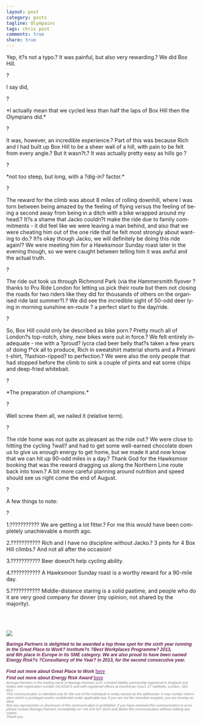 ```yaml
---
layout: post
category: posts
tagline: Olympains
tags: chris post
comments: true
share: true
---
```







<div lang="EN-GB" link="blue" vlink="purple">
<div>
<p class="MsoNormal">Yep, it?s not a typo.? It was painful, but also very rewarding.? We did Box Hill.<u></u><u></u></p>
<p class="MsoNormal"><u></u>?<u></u></p>
<p class="MsoNormal">I say did,<u></u><u></u></p>
<p class="MsoNormal"><u></u>?<u></u></p>
<p class="MsoNormal">*I actually mean that we cycled less than half the laps of Box Hill then the Olympians did.*<u></u><u></u></p>
<p class="MsoNormal"><u></u>?<u></u></p>
<p class="MsoNormal">It was, however, an incredible experience.? Part of this was because Rich and I had built up Box Hill to be a sheer wall of a hill, with pain to be felt from every angle.? But it wasn?t.? It was actually pretty easy as hills go ?<u></u><u></u></p>
<p class="MsoNormal"><u></u>?<u></u></p>
<p class="MsoNormal">*not too steep, but long, with a ?dig-in? factor.*<u></u><u></u></p>
<p class="MsoNormal"><u></u>?<u></u></p>
<p class="MsoNormal">The reward for the climb was about 8 miles of rolling downhill, where I was torn between being amazed by the feeling of flying versus the feeling of being a second away from being in a ditch with a bike wrapped around my head.? It?s a shame
 that Jacko couldn?t make the ride due to family commitments - it did feel like we were leaving a man behind, and also that we were cheating him out of the one ride that he felt most strongly about wanting to do.? It?s okay though Jacko, we will definitely
 be doing this ride again!? We were meeting him for a Hawksmoor Sunday roast later in the evening though, so we were caught between telling him it was awful and the actual truth.<u></u><u></u></p>
<p class="MsoNormal"><u></u>?<u></u></p>
<p class="MsoNormal">The ride out took us through Richmond Park (via the Hammersmith flyover ? thanks to Pru Ride London for letting us pick their route but them not closing the roads for two riders like they did for thousands of others on the organised ride
 last summer?).? We did see the incredible sight of 50-odd deer lying in morning sunshine en-route ? a perfect start to the day/ride.<u></u><u></u></p>
<p class="MsoNormal"><u></u>?<u></u></p>
<p class="MsoNormal">So, Box Hill could only be described as bike porn.? Pretty much all of London?s top-notch, shiny, new bikes were out in force.? We felt entirely inadequate - me with a ?proud? lycra clad beer belly that?s taken a few years of doing f*ck
 all to produce, Rich in sweatshirt material shorts and a Primani t-shirt, ?fashion-ripped? to perfection.? We were also the only people that had stopped before the climb to sink a couple of pints and eat some chips and deep-fried whitebait.<u></u><u></u></p>
<p class="MsoNormal"><u></u>?<u></u></p>
<p class="MsoNormal">*The preparation of champions.*<u></u><u></u></p>
<p class="MsoNormal"><u></u>?<u></u></p>
<p class="MsoNormal">Well screw them all, we nailed it (relative term).<u></u><u></u></p>
<p class="MsoNormal"><u></u>?<u></u></p>
<p class="MsoNormal">The ride home was not quite as pleasant as the ride out.? We were close to hitting the cycling ?wall? and had to get some well-earned chocolate down us to give us enough energy to get home, but we made it and now know that we can hit up
 90-odd miles in a day.? Thank God for the Hawksmoor booking that was the reward dragging us along the Northern Line route back into town.? A bit more careful planning around nutrition and speed should see us right come the end of August.<u></u><u></u></p>
<p class="MsoNormal"><u></u>?<u></u></p>
<p class="MsoNormal">A few things to note:<u></u><u></u></p>
<p class="MsoNormal"><u></u>?<u></u></p>
<p class="MsoNormal">1.??????????? We are getting a lot fitter.? For me this would have been completely unachievable a month ago.<u></u><u></u></p>
<p class="MsoNormal">2.??????????? Rich and I have no discipline without Jacko.? 3 pints for 4 Box Hill climbs.? And not all after the occasion!<u></u><u></u></p>
<p class="MsoNormal">3.??????????? Beer doesn?t help cycling ability.<u></u><u></u></p>
<p class="MsoNormal">4.??????????? A Hawksmoor Sunday roast is a worthy reward for a 90-mile day.<u></u><u></u></p>
<p class="MsoNormal">5.??????????? Middle-distance staring is a solid pastime, and people who do it are very good company for dinner (my opinion, not shared by the majority).<u></u><u></u></p>
</div>
<br><br>
<p><span style="FONT-FAMILY:&#39;Arial&#39;,&#39;sans-serif&#39;;COLOR:#6a2152;FONT-SIZE:9pt"><strong><em><img src="https://ci3.googleusercontent.com/proxy/0b2fd_0vB9fZ_eAq6FqrntVOs1jNEg6WgTI1gwRqYOZXz8V66b8oUmoSgpQ0KpTOonraOPDP7fUeD3r9WyR87K4fNnYP2jx0n4EqC_AMsfG1=s0-d-e1-ft#http://www.baringa.com/int_baringa_pub/Sig_2013_BGPTWER.gif"></em></strong></span></p>
<p><span style="FONT-FAMILY:&#39;Arial&#39;,&#39;sans-serif&#39;;COLOR:#6a2152;FONT-SIZE:9pt"><strong><em>Baringa Partners is delighted to be awarded a top three spot for the sixth year running in the Great Place to Work? Institute?s ?Best Workplaces Programme? 2013,<br>and 6th place in Europe in its SME category. We are also proud to have been named Energy Risk?s ?Consultancy of the Year? in 2013, for the second consecutive year.</em></strong></span></p>
<p><span style="FONT-FAMILY:&#39;Arial&#39;,&#39;sans-serif&#39;;COLOR:#6a2152;FONT-SIZE:9pt"><strong><em>Find out more about Great Place to Work </em></strong><a href="http://www.baringa.com/our_company/great_place_to_work" target="_blank"><span style="FONT-STYLE:normal;FONT-FAMILY:&#39;Calibri&#39;,&#39;sans-serif&#39;;FONT-SIZE:11pt;FONT-WEIGHT:normal"><font color="#800080">here</font></span></a><br><strong><em>Find out more about Energy Risk Award </em></strong><a href="http://www.baringa.com/our_industries/energy_utilities__commodities" target="_blank"><span style="FONT-STYLE:normal;FONT-FAMILY:&#39;Calibri&#39;,&#39;sans-serif&#39;;FONT-SIZE:11pt;FONT-WEIGHT:normal"><font color="#800080">here</font></span></a><br></span><i><span style="FONT-FAMILY:&#39;Arial&#39;,&#39;sans-serif&#39;;COLOR:gray;FONT-SIZE:7pt">Baringa Partners is the trading name of Baringa Partners LLP, a limited liability partnership registered in England and Wales with registration number OC303471 and with registered offices at Dominican Court, 17 Hatfields, London, SE1 8DJ.<br>This communication is intended only for the use of the individual or entity named as the addressee. It may contain information which is privileged and/or confidential under applicable law. If you are not the intended recipient, you are hereby notified<br>that any reproduction or disclosure of this communication is prohibited. If you have received this communication in error, please contact Baringa Partners immediately on <span style="WHITE-SPACE:nowrap">+44 203 327 4220<a style="BORDER-BOTTOM:medium none;BORDER-LEFT:medium none;MARGIN:0px;WIDTH:16px;DISPLAY:inline;WHITE-SPACE:nowrap;FLOAT:none;min-height:16px;VERTICAL-ALIGN:middle;OVERFLOW:hidden;BORDER-TOP:medium none;BORDER-RIGHT:medium none" href="https://www.mailcontrol.com/portal/configure/annotation.mhtml?sid=644fb3e46f2e1d7b763fa0ec6c2a5b70&amp;Type=Outbound&amp;AnnotationID=5720508&amp;PolicyID=33405&amp;AccountID=32069&amp;AccountName=Baringa+Partners+LLP&amp;PolicyName=DEFAULT#" target="_blank"></a></span> and delete this communication without making any copies.<br>Thank you.</span></i></p>
</div>

